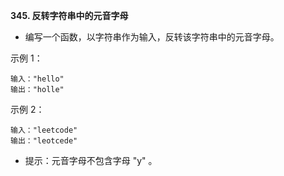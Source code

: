 **345. 反转字符串中的元音字母**
- 编写一个函数，以字符串作为输入，反转该字符串中的元音字母。

示例 1：
```
输入："hello"
输出："holle"
```
示例 2：
```
输入："leetcode"
输出："leotcede"
```

- 提示：元音字母不包含字母 "y" 。